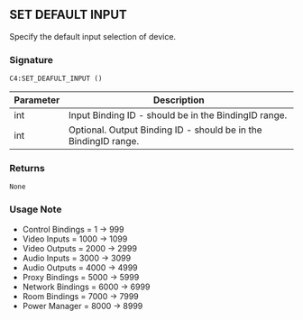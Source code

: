 ## SET DEFAULT INPUT

Specify the default input selection of device.


### Signature

`C4:SET_DEAFULT_INPUT ()`


| Parameter | Description |
| --- | --- |
| int | Input Binding ID - should be in the BindingID range. |
| int | Optional. Output Binding ID - should be in the BindingID range. |


### Returns

`None`

### Usage Note

- Control Bindings = 1 -\> 999
- Video Inputs = 1000 -\> 1099
- Video Outputs = 2000 -\> 2999
- Audio Inputs = 3000 -\> 3099
- Audio Outputs = 4000 -\> 4999
- Proxy Bindings = 5000 -\> 5999
- Network Bindings = 6000 -\> 6999
- Room Bindings = 7000 -\> 7999
- Power Manager = 8000 -\> 8999